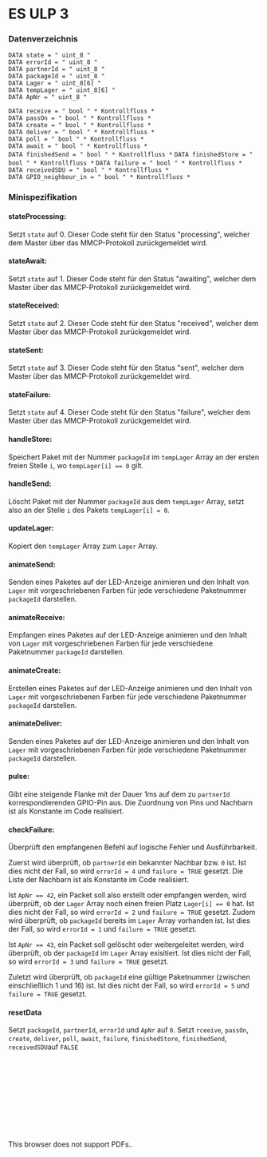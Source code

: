 # ES ULP 3
###  Datenverzeichnis
 
`DATA state = " uint_8 "`  
`DATA errorId = " uint_8 "`  
`DATA partnerId = " uint_8 "`  
`DATA packageId = " uint_8 "`  
`DATA Lager = " uint_8[6] "`  
`DATA tempLager = " uint_8[6] "`  
`DATA ApNr = " uint_8 "`  

`DATA receive = " bool " * Kontrollfluss *`  
`DATA passOn = " bool " * Kontrollfluss *`  
`DATA create = " bool " * Kontrollfluss *`  
`DATA deliver = " bool " * Kontrollfluss *`  
`DATA poll = " bool " * Kontrollfluss *`  
`DATA await = " bool " * Kontrollfluss *`  
`DATA finishedSend = " bool " * Kontrollfluss *`
`DATA finishedStore = " bool " * Kontrollfluss *`
`DATA failure = " bool " * Kontrollfluss *`  
`DATA receivedSDU = " bool " * Kontrollfluss *`  
`DATA GPIO_neighbour_in = " bool " * Kontrollfluss *`  

### Minispezifikation

#### stateProcessing:
Setzt `state` auf 0. Dieser Code steht für den Status "processing", welcher dem Master über das MMCP-Protokoll zurückgemeldet wird.

#### stateAwait:
Setzt `state` auf 1. Dieser Code steht für den Status "awaiting", welcher dem Master über das MMCP-Protokoll zurückgemeldet wird.

#### stateReceived:
Setzt `state` auf 2. Dieser Code steht für den Status "received", welcher dem Master über das MMCP-Protokoll zurückgemeldet wird.

#### stateSent:
Setzt `state` auf 3. Dieser Code steht für den Status "sent", welcher dem Master über das MMCP-Protokoll zurückgemeldet wird.

#### stateFailure:
Setzt `state` auf 4. Dieser Code steht für den Status "failure", welcher dem Master über das MMCP-Protokoll zurückgemeldet wird.

#### handleStore:
Speichert Paket mit der Nummer `packageId` im `tempLager` Array an der ersten freien Stelle `i`, wo `tempLager[i] == 0` gilt.

#### handleSend:
Löscht Paket mit der Nummer `packageId` aus dem `tempLager` Array, setzt also an der Stelle `i` des Pakets `tempLager[i] = 0`.

#### updateLager:
Kopiert den `tempLager` Array zum `Lager` Array.

#### animateSend:
Senden eines Paketes auf der LED-Anzeige animieren und den Inhalt von `Lager` mit vorgeschriebenen Farben für jede verschiedene Paketnummer `packageId` darstellen.
#### animateReceive:
Empfangen eines Paketes auf der LED-Anzeige animieren und den Inhalt von `Lager` mit vorgeschriebenen Farben für jede verschiedene Paketnummer `packageId` darstellen.
#### animateCreate:
Erstellen eines Paketes auf der LED-Anzeige animieren und den Inhalt von `Lager` mit vorgeschriebenen Farben für jede verschiedene Paketnummer `packageId` darstellen.
#### animateDeliver:
Senden eines Paketes auf der LED-Anzeige animieren und den Inhalt von `Lager` mit vorgeschriebenen Farben für jede verschiedene Paketnummer `packageId` darstellen.

#### pulse:
Gibt eine steigende Flanke mit der Dauer 1ms auf dem zu `partnerId` korrespondierenden GPIO-Pin aus. Die Zuordnung von Pins und Nachbarn ist als Konstante im Code realisiert.

#### checkFailure:
Überprüft den empfangenen Befehl auf logische Fehler und Ausführbarkeit. 

Zuerst wird überprüft, ob `partnerId` ein bekannter Nachbar bzw. `0` ist. Ist dies nicht der Fall, so wird `errorId = 4` und `failure = TRUE` gesetzt. Die Liste der Nachbarn ist als Konstante im Code realisiert.

Ist `ApNr == 42`, ein Packet soll also erstellt oder empfangen werden, wird überprüft, ob der `Lager` Array noch einen freien Platz `Lager[i] == 0` hat. Ist dies nicht der Fall, so wird `errorId = 2` und `failure = TRUE` gesetzt. 
Zudem wird überprüft, ob `packageId` bereits im `Lager` Array vorhanden ist. Ist dies der Fall, so wird `errorId = 1` und `failure = TRUE` gesetzt.

Ist `ApNr == 43`, ein Packet soll gelöscht oder weitergeleitet werden, wird überprüft, ob der `packageId` im `Lager` Array exisitiert. Ist dies nicht der Fall, so wird `errorId = 3` und `failure = TRUE` gesetzt.

Zuletzt wird überprüft, ob `packageId` eine gültige Paketnummer (zwischen einschließlich 1 und 16) ist. Ist dies nicht der Fall, so wird `errorId = 5` und `failure = TRUE` gesetzt.

#### resetData
Setzt `packageId`, `partnerId`, `errorId` und `ApNr` auf `0`. Setzt `rceeive`, `passOn`, `create`, `deliver`, `poll`, `await`, `failure`, `finishedStore`, `finishedSend`, `receivedSDU`auf `FALSE`

<object data="https://github.com/MSwaggorn/9_Packet_forwarding_/blob/main/Documentation/Kontextdiagramm_DFD_STD.pdf" type="application/pdf" width="700px" height="700px">
    <embed src="https://github.com/MSwaggorn/9_Packet_forwarding_/blob/main/Documentation/Kontextdiagramm_DFD_STD.pdf">
        <p>This browser does not support PDFs.</a>.</p>
    </embed>
</object>

